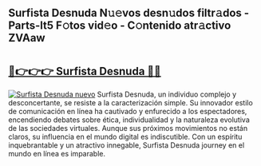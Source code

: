 ## Surfista Desnuda N𝚞𝚎vos desn𝚞dos filtr𝚊dos - Parts-lt5 F𝚘tos vid𝚎o - C𝚘ntenido atr𝚊ctivo ZVAaw

# <h2><a href="http://mbc73g.tromn.icu/?c=Surfista+Desnuda">🔗👉👉👉 Surfista Desnuda 🔗🔗</a></h2>

[![Surfista Desnuda nuevo](https://i.imgur.com/pEAQMta.gif)](http://mbc73g.tromn.icu/?c=Surfista+Desnuda)
Surfista Desnuda, un individuo complejo y desconcertante, se resiste a la caracterización simple. Su innovador estilo de comunicación en línea ha cautivado y enfurecido a los espectadores, encendiendo debates sobre ética, individualidad y la naturaleza evolutiva de las sociedades virtuales. Aunque sus próximos movimientos no están claros, su influencia en el mundo digital es indiscutible. Con un espíritu inquebrantable y un atractivo innegable, Surfista Desnuda journey en el mundo en línea es imparable.
